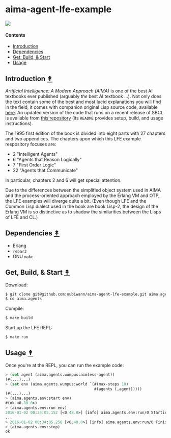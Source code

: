 # aima-agent-lfe-example

[![][aima-cover]][aima-cover]

[aima-cover]: resources/images/aima-cover.jpg

#### Contents

* [Introduction](#introduction-)
* [Dependencies](#dependencies-)
* [Get, Build, & Start](#get-build--start-)
* [Usage](#usage-)

## Introduction [&#x219F;](#contents)

*Artificial Intelligence: A Modern Approach (AIMA)* is one of the best AI textbooks ever published (arguably *the* best AI textbook ...). Not only does the text contain some of the best and most lucid explanations you will find in the field, it comes with companion original Lisp source code, available [here](http://aima.cs.berkeley.edu/). An updated version of the code that runs on a recent release of SBCL is available from [this repository](https://github.com/oubiwann/cl-aima) (its ``README`` provides setup, build, and usage instructions). 

The 1995 first edition of the book is divided into eight parts with 27 chapters and two appendices. The chapters upon which this LFE example respository focuses are:

* 2 "Intelligent Agents"
* 6 "Agents that Reason Logically"
* 7 "First Order Logic"
* 22 "Agents that Communicate"

In particular, chapters 2 and 6 will get special attention.

Due to the differences between the simplified object system used in AIMA and the process-oriented approach employed by the Erlang VM and OTP, the LFE examples will diverge quite a bit. (Even though LFE and the Common Lisp dialect used in the book are book Lisp-2, the design of the Erlang VM is so distinctive as to shadow the similarities between the Lisps of LFE and CL.)

## Dependencies [&#x219F;](#contents)

* Erlang
* ``rebar3``
* GNU ``make``


## Get, Build, & Start [&#x219F;](#contents)

Download:

```bash
$ git clone git@github.com:oubiwann/aima-agent-lfe-example.git aima.agents
$ cd aima.agents
```

Compile:

```bash
$ make build
```

Start up the LFE REPL:

```bash
$ make run
```


## Usage [&#x219F;](#contents)

Once you're at the REPL, you can run the example code:

```cl
> (set agent (aima.agents.wumpus:aimless-agent))
(#(...)...)
> (set env (aima.agents.wumpus:world `(#(max-steps 10)
                                       #(agents (,agent)))))
(#(...)...)
> (aima.agents.env:start env)
#(ok <0.80.0>)
> (aima.agents.env:run env)
2016-01-02 00:34:05.152 [<0.48.0>] [info] aima.agents.env:run/0 Starting run ...
...
> 2016-01-02 00:34:05.256 [<0.48.0>] [info] aima.agents.env:run/0 Finished run.
> (aima.agents.env:stop)
ok
```
